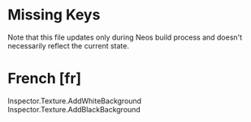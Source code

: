 # Missing Keys
Note that this file updates only during Neos build process and doesn't necessarily reflect the current state.

# French [fr]
Inspector.Texture.AddWhiteBackground  
Inspector.Texture.AddBlackBackground  

